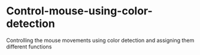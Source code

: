# Control-mouse-using-color-detection
Controlling the mouse movements using color detection and assigning them different functions


